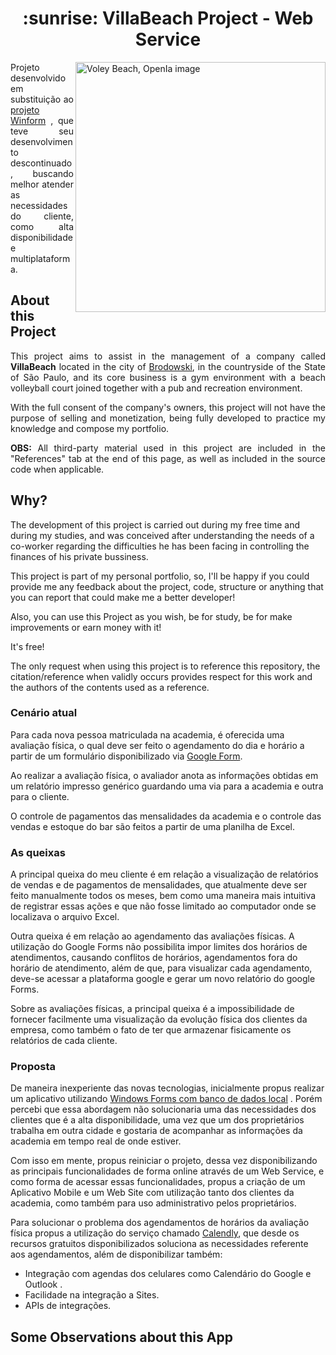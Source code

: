 <div align=Center>
<h1>:sunrise: VillaBeach Project - Web Service</h1>
</div>

<img align="right" height="400em" src="https://github.com/gianlucaborelli/VillaBeach-WebService/blob/cd5a93ba24ef494676f7b8106b03211dd4824bb3/img/DALL%C2%B7E%202023-03-03%2001.16.29%20-%20on%20expressive%20oil%20painting%20voley%20beach%20.png" alt="Voley Beach, OpenIa image">

<p align="justify">Projeto desenvolvido em substituição ao <a target="_blank" href="https://github.com/gianlucaborelli/ProjectVillaBeach-DEPRECATED-">projeto Winform</a> , que teve seu desenvolvimento descontinuado, buscando melhor atender as necessidades do cliente, como alta disponibilidade e multiplataforma.</p>

## About this Project 

<p align="justify"> This project aims to assist in the management of a company called <b>VillaBeach</b> located in the city of <a target="_blank" href="https://www.google.com/maps/place/Brodowski,+SP,+14340-000/@-20.9915545,-47.6566512,14">Brodowski</a>, in the countryside of the State of São Paulo, and its core business is a gym environment with a beach volleyball court joined together with a pub and recreation environment. </p>

<p align="justify"> With the full consent of the company's owners, this project will not have the purpose of selling and monetization, being fully developed to practice my knowledge and compose my portfolio. </p>

<p align="justify"> <b>OBS:</b> All third-party material used in this project are included in the "References" tab at the end of this page, as well as included in the source code when applicable. </p>

## Why? 

The development of this project is carried out during my free time and during my studies, and was conceived after understanding the needs of a co-worker regarding the difficulties he has been facing in controlling the finances of his private bussiness. 

This project is part of my personal portfolio, so, I'll be happy if you could provide me any feedback about the project, code, structure or anything that you can report that could make me a better developer! 

Also, you can use this Project as you wish, be for study, be for make improvements or earn money with it! 

It's free! 

The only request when using this project is to reference this repository, the citation/reference when validly occurs provides respect for this work and the authors of the contents used as a reference.

###  Cenário atual

Para cada nova pessoa matriculada na academia, é oferecida uma avaliação física, o qual deve ser feito o agendamento do dia e horário a partir de um formulário disponibilizado via [Google Form](https://docs.google.com/forms/).

Ao realizar a avaliação física, o avaliador anota as informações obtidas em um relatório impresso genérico guardando uma via para a academia e outra para o cliente.

O controle de pagamentos das mensalidades da academia e o controle das vendas e estoque do bar são feitos a partir de uma planilha de Excel.

### As queixas

A principal queixa do meu cliente é em relação a visualização de relatórios de vendas e de pagamentos de mensalidades, que atualmente deve ser feito manualmente todos os meses, bem como uma maneira mais intuitiva de registrar essas ações e que não fosse limitado ao computador onde se localizava o arquivo Excel.

Outra queixa é em relação ao agendamento das avaliações físicas. A utilização do Google Forms não possibilita impor limites dos horários de atendimentos, causando conflitos de horários, agendamentos fora do horário de atendimento, além de que, para visualizar cada agendamento, deve-se acessar a plataforma google e gerar um novo relatório do google Forms.

Sobre as avaliações físicas, a principal queixa é a impossibilidade de fornecer facilmente uma visualização da evolução física dos clientes da empresa, como também o fato de ter que armazenar fisicamente os relatórios de cada cliente. 

### Proposta

De maneira inexperiente das novas tecnologias, inicialmente propus realizar um aplicativo utilizando [Windows Forms com banco de dados local](https://github.com/gianlucaborelli/ProjectVillaBeach-DEPRECATED-) . Porém percebi que essa abordagem não solucionaria uma das necessidades dos clientes que é a alta disponibilidade, uma vez que um dos proprietários trabalha em outra cidade e gostaria de acompanhar as informações da academia em tempo real de onde estiver. 

Com isso em mente, propus reiniciar o projeto, dessa vez disponibilizando as principais funcionalidades de forma online através de um Web Service, e como forma de acessar essas funcionalidades, propus a criação de um Aplicativo Mobile e um Web Site com utilização tanto dos clientes da academia, como também para uso administrativo pelos proprietários.

Para solucionar o problema dos agendamentos de horários da avaliação física propus a utilização do serviço chamado [Calendly](https://calendly.com/), que desde os recursos gratuitos disponibilizados soluciona as necessidades referente aos agendamentos, além de disponibilizar também:

* Integração com agendas dos celulares como Calendário do Google e Outlook .
* Facilidade na integração a Sites.
* APIs de integrações.


## Some Observations about this App 
